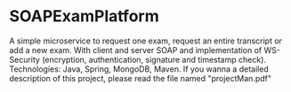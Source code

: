 # SOAPExamPlatform
A simple microservice to request one exam, request an entire transcript or add a new exam. With client and server SOAP and implementation of WS-Security (encryption, authentication, signature and timestamp check).
Technologies: Java, Spring, MongoDB, Maven.
If you wanna a detailed description of this project, please read the file named "projectMan.pdf"
